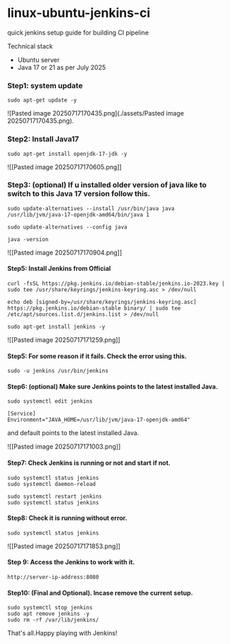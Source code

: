 # linux-ubuntu-jenkins-ci
quick jenkins setup guide for building CI pipeline


Technical stack 

* Ubuntu server
* Java 17 or 21 as per July 2025

### Step1:  system update
```
sudo apt-get update -y
```
![Pasted image 20250717170435.png](./assets/Pasted image 20250717170435.png).

### Step2: Install Java17
```
sudo apt-get install openjdk-17-jdk -y
```
![[Pasted image 20250717170605.png]]


### Step3: (optional) If u installed older version of java like to switch to this Java 17 version follow this.
```
sudo update-alternatives --install /usr/bin/java java /usr/lib/jvm/java-17-openjdk-amd64/bin/java 1

sudo update-alternatives --config java

java -version
```

![[Pasted image 20250717170904.png]]

#### Step5: Install Jenkins from Official 

```
curl -fsSL https://pkg.jenkins.io/debian-stable/jenkins.io-2023.key | sudo tee /usr/share/keyrings/jenkins-keyring.asc > /dev/null
```

```
echo deb [signed-by=/usr/share/keyrings/jenkins-keyring.asc] https://pkg.jenkins.io/debian-stable binary/ | sudo tee /etc/apt/sources.list.d/jenkins.list > /dev/null
```

```
sudo apt-get install jenkins -y
```

![[Pasted image 20250717171259.png]]

#### Step5: For some reason if it fails. Check the error using this.

```
sudo -u jenkins /usr/bin/jenkins
```


#### Step6: (optional) Make sure Jenkins points to the latest installed Java. 
```
sudo systemctl edit jenkins

[Service] 
Environment="JAVA_HOME=/usr/lib/jvm/java-17-openjdk-amd64"
```

and default points to the latest installed Java.

![[Pasted image 20250717171003.png]]

#### Step7: Check Jenkins is running or not and start if not.

```
sudo systemctl status jenkins
sudo systemctl daemon-reload

sudo systemctl restart jenkins
sudo systemctl status jenkins
```


#### Step8: Check it is running without error.

```
sudo systemctl status jenkins
```

![[Pasted image 20250717171853.png]]

#### Step 9: Access the Jenkins to work with it.

```
http://server-ip-address:8080
```

#### Step10: (Final and Optional). Incase remove the current setup.

```
sudo systemctl stop jenkins
sudo apt remove jenkins -y 
sudo rm -rf /var/lib/jenkins/
```


That's all.Happy playing with Jenkins!
